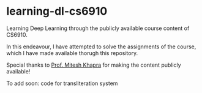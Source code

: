 # learning-dl-cs6910
Learning Deep Learning through the publicly available course content of CS6910.

In this endeavour, I have attempted to solve the assignments of the course, which I have made available thorugh this repository.

Special thanks to [Prof. Mitesh Khapra](http://www.cse.iitm.ac.in/~miteshk/) for making the content publicly available!

To add soon: code for transliteration system

